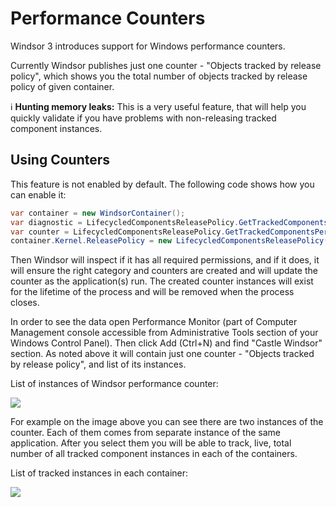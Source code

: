 # Performance Counters

Windsor 3 introduces support for Windows performance counters.

Currently Windsor publishes just one counter - "Objects tracked by release policy", which shows you the total number of objects tracked by release policy of given container.

:information_source: **Hunting memory leaks:** This is a very useful feature, that will help you quickly validate if you have problems with non-releasing tracked component instances.

## Using Counters

This feature is not enabled by default. The following code shows how you can enable it:

```csharp
var container = new WindsorContainer();
var diagnostic = LifecycledComponentsReleasePolicy.GetTrackedComponentsDiagnostic(container.Kernel);
var counter = LifecycledComponentsReleasePolicy.GetTrackedComponentsPerformanceCounter(new PerformanceMetricsFactory());
container.Kernel.ReleasePolicy = new LifecycledComponentsReleasePolicy(diagnostic, counter);
```

Then Windsor will inspect if it has all required permissions, and if it does, it will ensure the right category and counters are created and will update the counter as the application(s) run. The created counter instances will exist for the lifetime of the process and will be removed when the process closes.

In order to see the data open Performance Monitor (part of Computer Management console accessible from Administrative Tools section of your Windows Control Panel). Then click Add (Ctrl+N) and find "Castle Windsor" section. As noted above it will contain just one counter - "Objects tracked by release policy", and list of its instances.

List of instances of Windsor performance counter:

![](images/perf-counter-setup.png)

For example on the image above you can see there are two instances of the counter. Each of them comes from separate instance of the same application. After you select them you will be able to track, live, total number of all tracked component instances in each of the containers.

List of tracked instances in each container:

![](images/perf-counter-instances.png)
